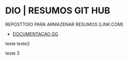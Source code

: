 # DIO | RESUMOS GIT HUB

REPOSTTOIO  PARA ARMAZENAR RESUMOS [LINK.COM]

- [DOCUMENTACAO GG](LINK.COM)


teste
teste2

teste 3